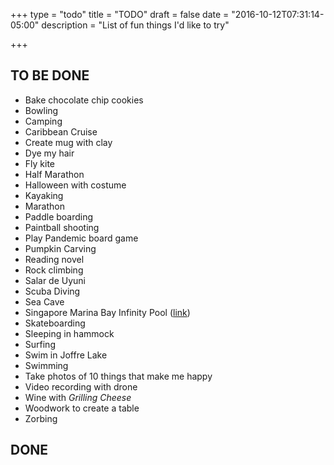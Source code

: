 +++
type = "todo"
title = "TODO"
draft = false
date = "2016-10-12T07:31:14-05:00"
description = "List of fun things I'd like to try"

+++

## TO BE DONE

- Bake chocolate chip cookies
- Bowling
- Camping
- Caribbean Cruise
- Create mug with clay
- Dye my hair
- Fly kite
- Half Marathon
- Halloween with costume
- Kayaking
- Marathon
- Paddle boarding
- Paintball shooting
- Play Pandemic board game
- Pumpkin Carving
- Reading novel
- Rock climbing
- Salar de Uyuni
- Scuba Diving
- Sea Cave
- Singapore Marina Bay Infinity Pool (<a href="http://www.marinabaysands.com/sands-skypark/infinity-pool.html" target="_blank">link</a>)
- Skateboarding
- Sleeping in hammock
- Surfing
- Swim in Joffre Lake
- Swimming
- Take photos of 10 things that make me happy
- Video recording with drone
- Wine with *Grilling Cheese*
- Woodwork to create a table
- Zorbing

## DONE
